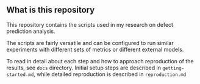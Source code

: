 ## What is this repository

This repository contains the scripts used in my research on defect prediction analysis.

The scripts are fairly versatile and can be configured to run similar experiments with different
sets of metrics or different external models.

To read in detail about each step and how to approach reproduction of the results,
see `docs` directory. Initial setup steps are described in `getting-started.md`, while detailed
reproduction is described in `reproduction.md`